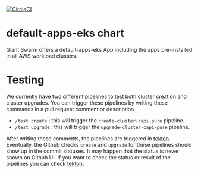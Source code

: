 [![CircleCI](https://circleci.com/gh/giantswarm/default-apps-eks.svg?style=shield)](https://circleci.com/gh/giantswarm/default-apps-eks)

# default-apps-eks chart

Giant Swarm offers a default-apps-eks App including the apps pre-installed in all AWS workload clusters.

# Testing

We currently have two different pipelines to test both cluster creation and cluster upgrades. You can trigger these pipelines by writing these commands in a pull request comment or description
- `/test create` : this will trigger the `create-cluster-capi-pure` pipeline.
- `/test upgrade` : this will trigger the `upgrade-cluster-capi-pure` pipeline.

After writing these comments, the pipelines are triggered in [tekton](https://tekton.giantswarm.io/#/pipelineruns). Eventually, the Github checks `create` and `upgrade` for these pipelines should show up in the commit statuses.
It may happen that the status is never shown on Github UI. If you want to check the status or result of the pipelines you can check [tekton](https://tekton.giantswarm.io/#/pipelineruns).
